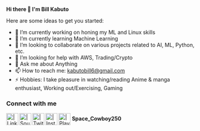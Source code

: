 <b>Hi there 👋 I'm Bill Kabuto</b> 


Here are some ideas to get you started:

- 🔭 I’m currently working on honing my ML and Linux skills
- 🌱 I’m currently learning Machine Learning
- 👯 I’m looking to collaborate on various projects related to AI, ML, Python, etc.
- 🤔 I’m looking for help with AWS, Trading/Crypto
- 💬 Ask me about Anything
- 📫 How to reach me: kabutobill6@gmail.com
- ⚡ Hobbies: I take pleasure in watching/reading Anime & manga enthusiast, Working out/Exercising, Gaming


### Connect with me
[<img align="left" alt=" | LinkedIn" width="32px" src="https://cdn.jsdelivr.net/npm/simple-icons@3.13.0/icons/linkedin.svg" />][linkedin]
[<img align="left" alt=" | SoundCloud" width="32px" src="https://cdn.jsdelivr.net/npm/simple-icons@v3/icons/spotify.svg" />][spotify]
[<img align="left" alt=" | Twitter" width="32px" src="https://cdn.jsdelivr.net/npm/simple-icons@v3/icons/twitter.svg" />][twitter]
[<img align="left" alt=" | Instagram" width="32px" src="https://cdn.jsdelivr.net/npm/simple-icons@v3/icons/instagram.svg" />][instagram]
<img align="center" alt=" | Playstation" width="32px" src="https://cdn.jsdelivr.net/npm/simple-icons@v3/icons/playstation.svg" /> <b>Space_Cowboy250</b>
<br>





[linkedin]: https://www.linkedin.com/in/bill-kabuto-293ba2174/
[twitter]: https://twitter.com/Mutsinzi_k
[spotify]: https://open.spotify.com/user/g4ss6zl0dtnqlvei6x8w9wher
[instagram]: https://www.instagram.com/mutsinzi_k
